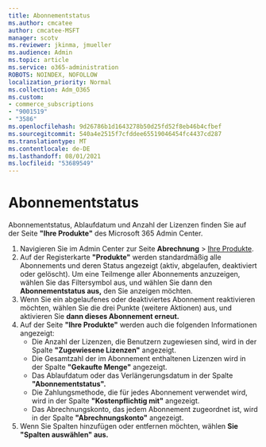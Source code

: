 ```yaml
---
title: Abonnementstatus
ms.author: cmcatee
author: cmcatee-MSFT
manager: scotv
ms.reviewer: jkinma, jmueller
ms.audience: Admin
ms.topic: article
ms.service: o365-administration
ROBOTS: NOINDEX, NOFOLLOW
localization_priority: Normal
ms.collection: Adm_O365
ms.custom:
- commerce_subscriptions
- "9001519"
- "3586"
ms.openlocfilehash: 9d26786b1d1643278b50d25fd52f8eb46b4cfbef
ms.sourcegitcommit: 540a4e2515f7cfddee65519046454fc4437cd287
ms.translationtype: MT
ms.contentlocale: de-DE
ms.lasthandoff: 08/01/2021
ms.locfileid: "53689549"
---
```

# <a name="subscription-status"></a>Abonnementstatus

Abonnementstatus, Ablaufdatum und Anzahl der Lizenzen finden Sie auf der Seite **"Ihre Produkte"** des Microsoft 365 Admin Center.

1. Navigieren Sie im Admin Center zur Seite **Abrechnung** > [Ihre Produkte](https://go.microsoft.com/fwlink/p/?linkid=842054).
2. Auf der Registerkarte **"Produkte"** werden standardmäßig alle Abonnements und deren Status angezeigt (aktiv, abgelaufen, deaktiviert oder gelöscht). Um eine Teilmenge aller Abonnements anzuzeigen, wählen Sie das Filtersymbol aus, und wählen Sie dann den **Abonnementstatus aus,** den Sie anzeigen möchten.
3. Wenn Sie ein abgelaufenes oder deaktiviertes Abonnement reaktivieren möchten, wählen Sie die drei Punkte (weitere Aktionen) aus, und aktivieren Sie **dann dieses Abonnement erneut.**
4. Auf der Seite **"Ihre Produkte"** werden auch die folgenden Informationen angezeigt:
    - Die Anzahl der Lizenzen, die Benutzern zugewiesen sind, wird in der Spalte **"Zugewiesene Lizenzen"** angezeigt.
    - Die Gesamtzahl der im Abonnement enthaltenen Lizenzen wird in der Spalte **"Gekaufte Menge"** angezeigt.
    - Das Ablaufdatum oder das Verlängerungsdatum in der Spalte **"Abonnementstatus".**
    - Die Zahlungsmethode, die für jedes Abonnement verwendet wird, wird in der Spalte **"Kostenpflichtig mit"** angezeigt.
    - Das Abrechnungskonto, das jedem Abonnement zugeordnet ist, wird in der Spalte **"Abrechnungskonto"** angezeigt.
5. Wenn Sie Spalten hinzufügen oder entfernen möchten, wählen **Sie "Spalten auswählen" aus.**